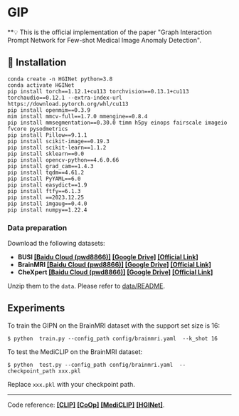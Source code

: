 # GIP

**💡 This is the official implementation of the paper "Graph Interaction Prompt Network for Few-shot
Medical Image Anomaly Detection".  


## 🔧 Installation

```
conda create -n HGINet python=3.8
conda activate HGINet
pip install torch==1.12.1+cu113 torchvision==0.13.1+cu113 torchaudio==0.12.1 --extra-index-url https://download.pytorch.org/whl/cu113
pip install openmim==0.3.9
mim install mmcv-full==1.7.0 mmengine==0.8.4
pip install mmsegmentation==0.30.0 timm h5py einops fairscale imageio fvcore pysodmetrics
pip install Pillow==9.1.1
pip install scikit-image==0.19.3  
pip install scikit-learn==1.1.2
pip install sklearn==0.0
pip install opencv-python==4.6.0.66
pip install grad_cam==1.4.3   
pip install tqdm==4.61.2
pip install PyYAML==6.0
pip install easydict==1.9
pip install ftfy==6.1.3
pip install ==2023.12.25
pip install imgaug==0.4.0
pip install numpy==1.22.4
```  
### Data preparation 
Download the following datasets:
- **BUSI  [[Baidu Cloud (pwd8866)]](https://pan.baidu.com/s/1EVt96fExiqrvMQslPDRRRg?pwd=8866)   [[Google Drive]](https://drive.google.com/file/d/1PyvMXdNEVY86BY1PV8yKhPVS30TAmS6X/view?usp=drive_link)  [[Official Link]](https://scholar.cu.edu.eg/?q=afahmy/pages/dataset)**  
- **BrainMRI  [[Baidu Cloud (pwd8866)]](https://pan.baidu.com/s/1--5vPMN-eTqePPYjpKTwvA?pwd=8866)  [[Google Drive]](https://drive.google.com/file/d/1kldE-5_wXaN-JR_8Y_mRCKQ6VZiyv3km/view?usp=drive_link)  [[Official Link]](https://www.kaggle.com/datasets/navoneel/brain-mri-images-for-brain-tumor-detection)**  
- **CheXpert [[Baidu Cloud (pwd8866)]](https://pan.baidu.com/s/15-V5wobA_7ICvZAXBraDGA?pwd=8866)  [[Google Drive]](https://drive.google.com/file/d/1pVYRipGC2VqjYP-wHdDFR-lLf7itLiUi/view?usp=drive_link)  [[Official Link]](https://stanfordmlgroup.github.io/competitions/chexpert/)**  

Unzip them to the `data`. Please refer to [data/README](data/README.md).  
  
##  Experiments

To train the GIPN on the BrainMRI dataset with the support set size is 16:  
```
$ python  train.py --config_path config/brainmri.yaml  --k_shot 16
```  
   
To test the MediCLIP on the BrainMRI dataset:  
```
$ python  test.py --config_path config/brainmri.yaml  --checkpoint_path xxx.pkl
```  
Replace ``xxx.pkl`` with your checkpoint path.

---
Code reference: **[[CLIP]](https://github.com/OpenAI/CLIP)**  **[[CoOp]](https://github.com/KaiyangZhou/CoOp)** **[[MediCLIP]](https://github.com/cnulab/MediCLIP)** **[[HGINet]](https://github.com/Garyson1204/HGINet)**.


